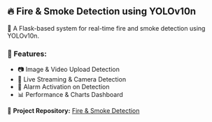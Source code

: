 ## 🔥 Fire & Smoke Detection using YOLOv10n

🚀 A Flask-based system for real-time fire and smoke detection using YOLOv10n.

### 🔹 Features:
- 📷 Image & Video Upload Detection
- 🎥 Live Streaming & Camera Detection
- 🚨 Alarm Activation on Detection
- 📊 Performance & Charts Dashboard

🔗 **Project Repository:** [Fire & Smoke Detection](https://github.com/tejteja54321/fire-smoke-detection)

